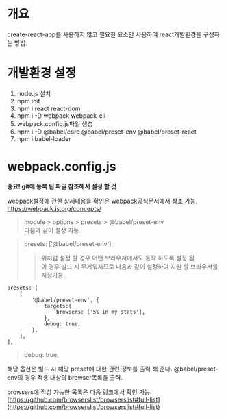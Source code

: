 # 개요
create-react-app를 사용하지 않고 필요한 요소만 사용하여 react개발환경을 구성하는 방법.

# 개발환경 설정
1. node.js 설치
2. npm init
3. npm i react react-dom
4. npm i -D webpack webpack-cli
5. webpack.config.js파일 생성
6. npm i -D @babel/core @babel/preset-env @babel/preset-react
7. npm i babel-loader


# webpack.config.js 
__중요! git에 등록 된 파일 참조해서 설정 할 것__

webpack설정에 관한 상세내용을 확인은 webpack공식문서에서 참조 가능.
https://webpack.js.org/concepts/

> module > options > presets > @babel/preset-env  
다음과 같이 설정 가능.

> presets: ['@babel/preset-env'],  
>> 위처럼 설정 할 경우 어떤 브라우저에서도 동작 하도록 설정 됨.  
>> 이 경우 빌드 시 무거워지므로 다음과 같이 설정하여 지원 할 브라우저를 지정가능.

    presets: [
        [
            '@babel/preset-env', {
                targets:{
                    browsers: ['5% in my stats'],
                },
                debug: true,
            },
        ],
    ],

> debug: true,  

해당 옵션은 빌드 시 해당 preset에 대한 관련 정보를 출력 해 준다.
@babel/preset-env의 경우 적용 대상의 browser목록을 출력.

browsers에 작성 가능한 목록은 다음 링크에서 확인 가능.
[https://github.com/browserslist/browserslist#full-list](https://github.com/browserslist/browserslist#full-list)